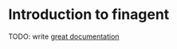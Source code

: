 # Introduction to finagent

TODO: write [great documentation](http://jacobian.org/writing/great-documentation/what-to-write/)

